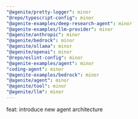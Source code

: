 ```yaml
---
"@agenite/pretty-logger": minor
"@repo/typescript-config": minor
"@agenite-examples/deep-research-agent": minor
"@agenite-examples/llm-provider": minor
"@agenite/anthropic": minor
"@agenite/bedrock": minor
"@agenite/ollama": minor
"@agenite/openai": minor
"@repo/eslint-config": minor
"@agenite-examples/agent": minor
"coding-agent": minor
"@agenite-examples/bedrock": minor
"@agenite/agent": minor
"@agenite/tool": minor
"@agenite/llm": minor
---
```


feat: introduce new agent architecture
